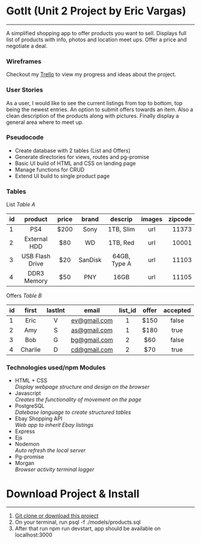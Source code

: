 # GotIt (Unit 2 Project by Eric Vargas)
-----------
A simplified shopping app to offer products you want to sell. Displays full list of products with info, photos and location meet ups. Offer a price and negotiate a deal. 

### Wireframes
Checkout my [Trello](https://trello.com/b/KvbvZuid/project-2-trash-2-treasure) to view my progress and ideas about the project.

### User Stories
As a user, I would like to see the current listings from top to bottom, top being the newest entries. An option to submit offers towards an item. Also a clean description of the products along with pictures. Finally display a general area where to meet up.

### Pseudocode
* Create database with 2 tables (List and Offers)
* Generate directories for views, routes and pg-promise
* Basic UI build of HTML and CSS on landing page
* Manage functions for CRUD 
* Extend UI build to single product page

### Tables
List _Table A_ 

| id |    product    |  price |  brand |  descrip  | images | zipcode |
|----|:-------------:|:------:|:------:|:---------:|:------:|--------:|
| 1  |      PS4      |  $200  |  Sony  | 1TB, Slim |   url  |  11373  |
| 2  | External HDD  |   $80  |   WD   | 1TB, Red  |   url  |  10001  |
| 3  | USB Flash Drive | $20 | SanDisk | 64GB, Type A | url |  11103  |
| 4  |  DDR3 Memory  |   $50  |  PNY   |    16GB   |   url  |  11105  |

Offers _Table B_ 

| id |  first | lastInt |     email    | list_id | offer | accepted |
|----|:------:|:-------:|:------------:|:-------:|:-----:|:--------:|
| 1  |  Eric  |    V    | ev@gmail.com |    1    |  $150 |   false  |
| 2  |  Amy   |    S    | as@gmail.com |    1    |  $180 |   true   |
| 3  |  Bob   |    G    | bg@gmail.com |    2    |  $60  |   false  |
| 4  | Charlie|    D    | cd@gmail.com |    2    |  $70  |   true   |


### Technologies used/npm Modules
* HTML + CSS </br> _Display webpage structure and design on the browser_
* Javascript </br> _Creates the functionality of movement on the page_
* PostgreSQL </br> _Datebase language to create structured tables_
* Ebay Shopping API </br> _Web app to inherit Ebay listings_ 
* Express
* Ejs
* Nodemon </br> _Auto refresh the local server_
* Pg-promise
* Morgan </br> _Browser activity terminal logger_

# Download Project & Install
-------------

1. [Git clone or download this project]('https://github.com/ericVargas/Shopping-App')
2. On your terminal, run psql -f ./models/products.sql
3. After that run npm run devstart, app should be available on localhost:3000
